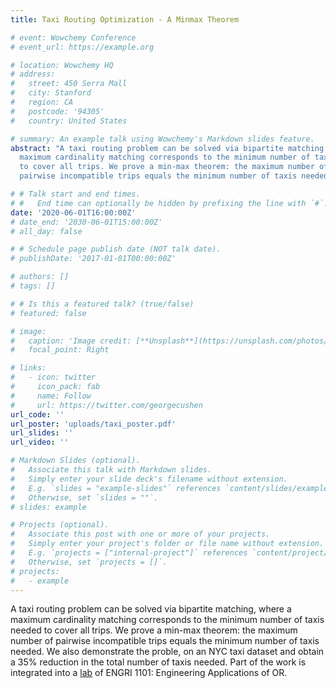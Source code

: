 ```yaml
---
title: Taxi Routing Optimization - A Minmax Theorem

# event: Wowchemy Conference
# event_url: https://example.org

# location: Wowchemy HQ
# address:
#   street: 450 Serra Mall
#   city: Stanford
#   region: CA
#   postcode: '94305'
#   country: United States

# summary: An example talk using Wowchemy's Markdown slides feature.
abstract: "A taxi routing problem can be solved via bipartite matching, where a
  maximum cardinality matching corresponds to the minimum number of taxis needed
  to cover all trips. We prove a min-max theorem: the maximum number of
  pairwise incompatible trips equals the minimum number of taxis needed."

# # Talk start and end times.
# #   End time can optionally be hidden by prefixing the line with `#`.
date: '2020-06-01T16:00:00Z'
# date_end: '2030-06-01T15:00:00Z'
# all_day: false

# # Schedule page publish date (NOT talk date).
# publishDate: '2017-01-01T00:00:00Z'

# authors: []
# tags: []

# # Is this a featured talk? (true/false)
# featured: false

# image:
#   caption: 'Image credit: [**Unsplash**](https://unsplash.com/photos/bzdhc5b3Bxs)'
#   focal_point: Right

# links:
#   - icon: twitter
#     icon_pack: fab
#     name: Follow
#     url: https://twitter.com/georgecushen
url_code: ''
url_poster: 'uploads/taxi_poster.pdf'
url_slides: ''
url_video: ''

# Markdown Slides (optional).
#   Associate this talk with Markdown slides.
#   Simply enter your slide deck's filename without extension.
#   E.g. `slides = "example-slides"` references `content/slides/example-slides.md`.
#   Otherwise, set `slides = ""`.
# slides: example

# Projects (optional).
#   Associate this post with one or more of your projects.
#   Simply enter your project's folder or file name without extension.
#   E.g. `projects = ["internal-project"]` references `content/project/deep-learning/index.md`.
#   Otherwise, set `projects = []`.
# projects:
#   - example
---
```

A taxi routing problem can be solved via bipartite matching, where a
maximum cardinality matching corresponds to the minimum number of taxis needed
to cover all trips. We prove a min-max theorem: the maximum number of
pairwise incompatible trips equals the minimum number of taxis needed. We also demonstrate the proble, on an NYC taxi dataset and obtain a 35% reduction in the total number of taxis needed.
Part of the work is integrated into a [lab](https://github.com/engri-1101/textbook/tree/master/labs/bipartite_matching) of ENGRI 1101: Engineering Applications of OR.